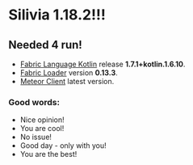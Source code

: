 # Silivia 1.18.2!!!

## Needed 4 run!

- [Fabric Language Kotlin](https://www.curseforge.com/minecraft/mc-mods/fabric-language-kotlin) release __1.7.1+kotlin.1.6.10__.
- [Fabric Loader](https://github.com/FabricMC/fabric-loader) version __0.13.3__. 
- [Meteor Client](https://github.com/MeteorDevelopment/meteor-client) latest version.

### Good words:  
- Nice opinion!
- You are cool!
- No issue!
- Good day - only with you!
- You are the best!
